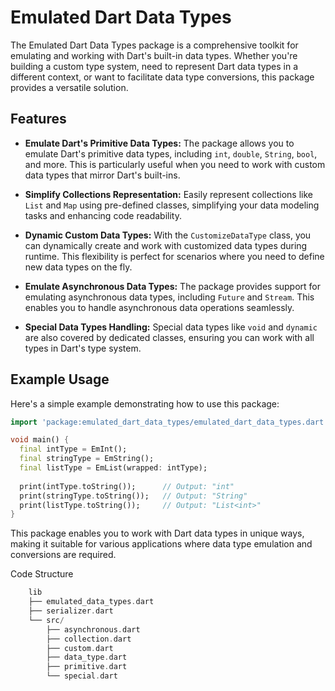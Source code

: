 # Emulated Dart Data Types

The Emulated Dart Data Types package is a comprehensive toolkit for emulating and working with Dart's built-in data types. Whether you're building a custom type system, need to represent Dart data types in a different context, or want to facilitate data type conversions, this package provides a versatile solution.

## Features

- **Emulate Dart's Primitive Data Types:** The package allows you to emulate Dart's primitive data types, including `int`, `double`, `String`, `bool`, and more. This is particularly useful when you need to work with custom data types that mirror Dart's built-ins.

- **Simplify Collections Representation:** Easily represent collections like `List` and `Map` using pre-defined classes, simplifying your data modeling tasks and enhancing code readability.

- **Dynamic Custom Data Types:** With the `CustomizeDataType` class, you can dynamically create and work with customized data types during runtime. This flexibility is perfect for scenarios where you need to define new data types on the fly.

- **Emulate Asynchronous Data Types:** The package provides support for emulating asynchronous data types, including `Future` and `Stream`. This enables you to handle asynchronous data operations seamlessly.

- **Special Data Types Handling:** Special data types like `void` and `dynamic` are also covered by dedicated classes, ensuring you can work with all types in Dart's type system.

## Example Usage

Here's a simple example demonstrating how to use this package:

```dart
import 'package:emulated_dart_data_types/emulated_dart_data_types.dart';

void main() {
  final intType = EmInt();
  final stringType = EmString();
  final listType = EmList(wrapped: intType);
  
  print(intType.toString());      // Output: "int"
  print(stringType.toString());   // Output: "String"
  print(listType.toString());     // Output: "List<int>"
}
```
This package enables you to work with Dart data types in unique ways, making it suitable for various applications where data type emulation and conversions are required.


Code Structure 

```dart
    lib
    ├── emulated_data_types.dart
    ├── serializer.dart
    └── src/
        ├── asynchronous.dart
        ├── collection.dart
        ├── custom.dart
        ├── data_type.dart
        ├── primitive.dart
        └── special.dart
```